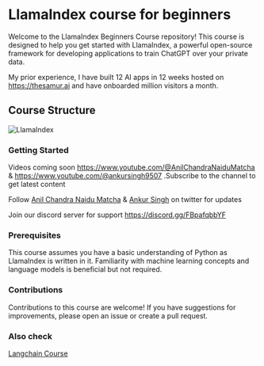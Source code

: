 # LlamaIndex course for beginners

Welcome to the LlamaIndex Beginners Course repository! This course is designed to help you get started with LlamaIndex, a powerful open-source framework for developing applications to train ChatGPT over your private data.

My prior experience, I have built 12 AI apps in 12 weeks hosted on https://thesamur.ai and have onboarded million visitors a month.

## Course Structure

![LlamaIndex](https://pbs.twimg.com/media/FxzWLvpWcAAaXJt?format=jpg&name=medium)

### Getting Started

Videos coming soon https://www.youtube.com/@AnilChandraNaiduMatcha & https://www.youtube.com/@ankursingh9507
.Subscribe to the channel to get latest content

Follow [Anil Chandra Naidu Matcha](https://twitter.com/matchaman11) & [Ankur Singh](https://twitter.com/ankur_maker) on twitter for updates

Join our discord server for support https://discord.gg/FBpafqbbYF

### Prerequisites

This course assumes you have a basic understanding of Python as LlamaIndex is written in it. Familiarity with machine learning concepts and language models is beneficial but not required.

### Contributions

Contributions to this course are welcome! If you have suggestions for improvements, please open an issue or create a pull request.

### Also check

[Langchain Course](https://github.com/SamurAIGPT/langchain-course)
